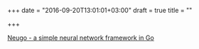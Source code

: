 +++
date = "2016-09-20T13:01:01+03:00"
draft = true
title = ""

+++

<p><a href="https://github.com/wh1t3w01f/neugo">Neugo - a simple neural network framework in Go</a></p>

